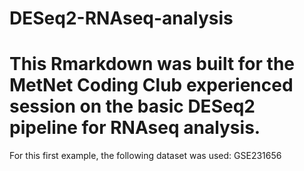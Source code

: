 # DESeq2-RNAseq-analysis

# This Rmarkdown was built for the MetNet Coding Club experienced session on the basic DESeq2 pipeline for RNAseq analysis.

For this first example, the following dataset was used: GSE231656
